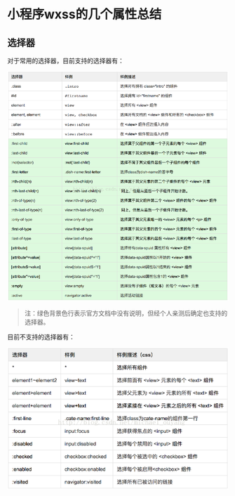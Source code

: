 # 小程序wxss的几个属性总结

## 选择器
对于常用的选择器，目前支持的选择器有：

![支持的选择器.png](./支持的选择器.png)

> 注：绿色背景色行表示官方文档中没有说明，但经个人亲测后确定也支持的选择器。


目前不支持的选择器有：

![不支持的选择器.png](./不支持的选择器.png)


